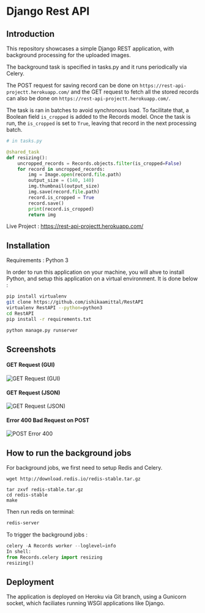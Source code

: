 # Django Rest API

## Introduction

This repository showcases a simple Django REST application, with background processing for the uploaded images.

The background task is specified in tasks.py and it runs periodically via Celery.

The POST request for saving record can be done on `https://rest-api-projectt.herokuapp.com/` and the GET request to fetch all the stored records can also be done on `https://rest-api-projectt.herokuapp.com/`.

The task is ran in batches to avoid synchronous load. To facilitate that, a Boolean field `is_cropped` is added to the Records model. Once the task is run, the `is_cropped` is set to `True`, leaving that record in the next processing batch.

```python
# in tasks.py

@shared_task
def resizing():
    uncropped_records = Records.objects.filter(is_cropped=False)
    for record in uncropped_records:
        img = Image.open(record.file.path)
        output_size = (140, 140)
        img.thumbnail(output_size)
        img.save(record.file.path)
        record.is_cropped = True
        record.save()
        print(record.is_cropped)
        return img
```

Live Project : https://rest-api-projectt.herokuapp.com/

## Installation

Requirements : Python 3

In order to run this application on your machine, you will ahve to install Python, and setup this application on a virtual environment. It is done below :

```bash
pip install virtualenv
git clone https://github.com/ishikaamittal/RestAPI
virtualenv RestAPI --python=python3
cd RestAPI
pip install -r requirements.txt

python manage.py runserver
```

## Screenshots

#### GET Request (GUI)

![GET Request (GUI)](https://i.imgur.com/DRktKfL.jpg)

#### GET Request (JSON)

![GET Request (JSON)](https://i.imgur.com/zab9iTV.jpg)

#### Error 400 Bad Request on POST

![POST Error 400](https://i.imgur.com/ItJcLZN.jpeg)

## How to run the background jobs

For background jobs, we first need to setup Redis and Celery.

```shell
wget http://download.redis.io/redis-stable.tar.gz

tar zxvf redis-stable.tar.gz
cd redis-stable
make
```

Then run redis on terminal:

```bash
redis-server
```

To trigger the background jobs :

```python
celery -A Records worker --loglevel=info
In shell:
from Records.celery import resizing
resizing()

```

## Deployment

The application is deployed on Heroku via Git branch, using a Gunicorn socket, which faciliates running WSGI applications like Django.
